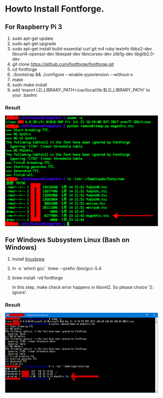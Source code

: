 # Howto Install Fontforge.

## For Raspberry Pi 3
1. sudo apt-get update
1. sudo apt-get upgrade
1. sudo apt-get install build-essential curl git m4 ruby texinfo libbz2-dev libcurl4-openssl-dev libexpat-dev libncurses-dev zlib1g-dev libglib2.0-dev
1. git clone https://github.com/fontforge/fontforge.git
1. cd fontforge
1. ./bootstrap && ./configure --enable-pyextension --without-x
1. make
1. sudo make install
1. add 'export LD_LIBRARY_PATH=/usr/local/lib:$LD_LIBRARY_PATH' to your .bashrc

### Result
![Screenshot](./images/rpi3ff-ss.png)

## For Windows Subsystem Linux (Bash on Windows)
1. Install [linuxbrew](http://linuxbrew.sh)
1. ln -s \`which gcc\` \`brew --prefix\`/bin/gcc-5.4
1. brew install -vd fontforge

    In this step, make check error happens in libxml2. So please choice '2: ignore'.

### Result
![Screenshot](./images/wslff-ss.png)
